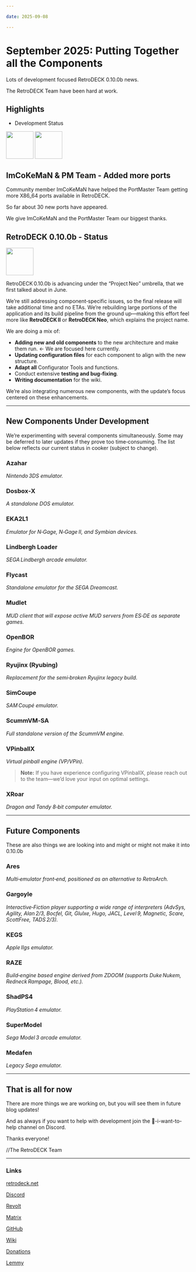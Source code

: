 ```yaml
--- 

date: 2025-09-08

--- 
```


# September 2025: Putting Together all the Components

Lots of development focused RetroDECK 0.10.0b news. 

The RetroDECK Team have been hard at work. 

## Highlights

- Development Status

<!-- more -->

<img src="../../../icon-assembler.svg" width="75"> 

<img src="../../../icon-api.svg" width="75"> 

## ImCoKeMaN & PM Team - Added more ports

Community member ImCoKeMaN have helped the PortMaster Team getting more X86_64 ports available in RetroDECK.

So far about 30 new ports have appeared.

We give ImCoKeMaN and the PortMaster Team our biggest thanks. 

## RetroDECK 0.10.0b - Status

<img src="../../../icon-component.svg" width="75"> 

RetroDECK 0.10.0b is advancing under the “Project Neo” umbrella, that we first talked about in June.

We’re still addressing component‑specific issues, so the final release will take additional time and no ETAs. We’re rebuilding large portions of the application and its build pipeline from the ground up—making this effort feel more like **RetroDECK II** or **RetroDECK Neo**, which explains the project name.

We are doing a mix of:

- **Adding new and old components** to the new architecture and make them run. <- We are focused here currently.
- **Updating configuration files** for each component to align with the new structure. 
- **Adapt all** Configurator Tools and functions. 
- Conduct extensive **testing and bug‑fixing**.
- **Writing documentation** for the wiki.

We’re also integrating numerous new components, with the update’s focus centered on these enhancements.

---

## New Components Under Development

We’re experimenting with several components simultaneously. Some may be deferred to later updates if they prove too time‑consuming. The list below reflects our current status in cooker (subject to change).

### Azahar  
*Nintendo 3DS emulator.*

### Dosbox‑X  
*A standalone DOS emulator.*

### EKA2L1  
*Emulator for N‑Gage, N‑Gage II, and Symbian devices.*

### Lindbergh Loader  
*SEGA Lindbergh arcade emulator.*

### Flycast  
*Standalone emulator for the SEGA Dreamcast.*

### Mudlet  
*MUD client that will expose active MUD servers from ES‑DE as separate games.*

### OpenBOR  
*Engine for OpenBOR games.*

### Ryujinx (Ryubing)  
*Replacement for the semi‑broken Ryujinx legacy build.*

### SimCoupe  
*SAM Coupé emulator.*

### ScummVM‑SA  
*Full standalone version of the ScummVM engine.*

### VPinballX  
*Virtual pinball engine (VP/VPin).*

> **Note:** If you have experience configuring VPinballX, please reach out to the team—we’d love your input on optimal settings.

### XRoar  
*Dragon and Tandy 8‑bit computer emulator.*

---

## Future Components 

These are also things we are looking into and might or might not make it into 0.10.0b

### Ares  
*Multi‑emulator front‑end, positioned as an alternative to RetroArch.*

### Gargoyle  
*Interactive‑Fiction player supporting a wide range of interpreters (AdvSys, Agility, Alan 2/3, Bocfel, Git, Glulxe, Hugo, JACL, Level 9, Magnetic, Scare, ScottFree, TADS 2/3).*

### KEGS  
*Apple IIgs emulator.*

### RAZE  
*Build‑engine based engine derived from ZDOOM (supports Duke Nukem, Redneck Rampage, Blood, etc.).*

### ShadPS4  
*PlayStation 4 emulator.*

### SuperModel  
*Sega Model 3 arcade emulator.*

### Medafen  
*Legacy Sega emulator.*

---

## That is all for now 

There are more things we are working on, but you will see them in future blog updates!

And as always if you want to help with development join the 💙-i-want-to-help channel on Discord.

Thanks everyone! 

//The RetroDECK Team 

---


### Links 

[retrodeck.net](https://retrodeck.net/)  
  
[Discord](https://discord.gg/WDc5C9YWMx) 

[Revolt](https://rvlt.gg/StVaEc0w) 

[Matrix](https://matrix.to/#/#retrodeck:matrix.org) 

[GitHub](https://github.com/XargonWan/RetroDECK) 

[Wiki](https://github.com/XargonWan/RetroDECK/wiki) 

[Donations](https://retrodeck.readthedocs.io/en/latest/wiki_about/donations-licenses/) 

[Lemmy](https://lemmy.zip/c/retrodeck) 
